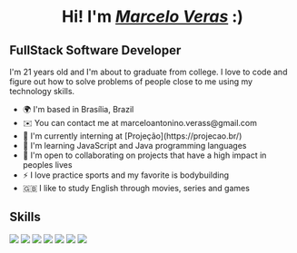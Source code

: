 <h1 align="center">Hi! I'm <a href="https://www.linkedin.com/in/marceloveras"><i>Marcelo Veras</i></a> :)</h1>
<h2>FullStack Software Developer</h2>

<p>I'm 21 years old and I'm about to graduate from college. I love to code and figure out how to solve problems of people close to me using my technology skills.</p>      
            
<ul>          
  <li>🌍 I'm based in Brasília, Brazil</li>
  <li>✉️ You can contact me at marceloantonino.verass@gmail.com</li>
  <li>🚀 I'm currently interning at [Projeção](https://projecao.br/)</li>
  <li>🧠 I'm learning JavaScript and Java programming languages</li>
  <li>🤝 I'm open to collaborating on projects that have a high impact in peoples lives</li>
  <li>⚡ I love practice sports and my favorite is bodybuilding</li>
  <li> 🇬🇧 I like to study English through movies, series and games</li>
</ul>  

<h2>Skills</h2>

<img src="https://img.shields.io/badge/JavaScript-323330?style=for-the-badge&logo=javascript&logoColor=F7DF1E"> <img src="https://img.shields.io/badge/java-%23ED8B00.svg?style=for-the-badge&logo=java&logoColor=white">
<img src="https://img.shields.io/badge/angular-%23DD0031.svg?style=for-the-badge&logo=angular&logoColor=white">
<img src="https://img.shields.io/badge/php-%23777BB4.svg?style=for-the-badge&logo=php&logoColor=white">
<img src="https://img.shields.io/badge/Python-FFD43B?style=for-the-badge&logo=python&logoColor=blue">
<img src="https://img.shields.io/badge/HTML5-E34F26?style=for-the-badge&logo=html5&logoColor=white">
<img src="https://img.shields.io/badge/CSS3-1572B6?style=for-the-badge&logo=css3&logoColor=white">




